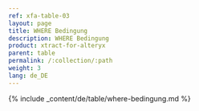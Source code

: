 ```yaml
---
ref: xfa-table-03
layout: page
title: WHERE Bedingung
description: WHERE Bedingung
product: xtract-for-alteryx
parent: table
permalink: /:collection/:path
weight: 3
lang: de_DE
---
```


{% include _content/de/table/where-bedingung.md  %}

